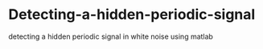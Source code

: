 # Detecting-a-hidden-periodic-signal
detecting a hidden periodic signal in white noise using matlab
